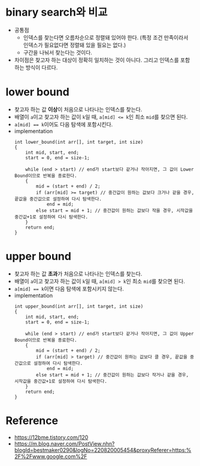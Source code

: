# binary search와 비교
- 공통점
    - 인덱스를 찾는다면 오름차순으로 정렬돼 있어야 한다. (특정 조건 만족이라서 인덱스가 필요없다면 정렬돼 있을 필요는 없다.)
    - 구간을 나눠서 찾는다는 것이다.
- 차이점은 찾고자 하는 대상이 정확히 일치하는 것이 아니다. 그리고 인덱스를 포함하는 방식이 다르다.

# lower bound
- 찾고자 하는 값 **이상**이 처음으로 나타나는 인덱스를 찾는다.
- 배열이 `a`이고 찾고자 하는 값이 `k`일 때, `a[mid] <= k`인 최소 `mid`를 찾으면 된다.
- `a[mid] == k`이어도 다음 탐색에 포함시킨다.
- implementation
    ```
    int lower_bound(int arr[], int target, int size)
    {
        int mid, start, end;
        start = 0, end = size-1;

        while (end > start) // end가 start보다 같거나 작아지면, 그 값이 Lower Bound이므로 반복을 종료한다.
        {
            mid = (start + end) / 2; 
            if (arr[mid] >= target) // 중간값이 원하는 값보다 크거나 같을 경우, 끝값을 중간값으로 설정하여 다시 탐색한다.
                end = mid;
            else start = mid + 1; // 중간값이 원하는 값보다 작을 경우, 시작값을 중간값+1로 설정하여 다시 탐색한다.
        }
        return end;
    }
    ```

# upper bound
- 찾고자 하는 값 **초과**가 처음으로 나타나는 인덱스를 찾는다.
- 배열이 `a`이고 찾고자 하는 값이 `k`일 때, `a[mid] > k`인 최소 `mid`를 찾으면 된다.
- `a[mid] == k`이면 다음 탐색에 포함시키지 않는다.
- implementation
    ```
    int upper_bound(int arr[], int target, int size)
    {
        int mid, start, end;
        start = 0, end = size-1;

        while (end > start) // end가 start보다 같거나 작아지면, 그 값이 Upper Bound이므로 반복을 종료한다.
        {
            mid = (start + end) / 2; 
            if (arr[mid] > target) // 중간값이 원하는 값보다 클 경우, 끝값을 중간값으로 설정하여 다시 탐색한다.
                end = mid;
            else start = mid + 1; // 중간값이 원하는 값보다 작거나 같을 경우, 시작값을 중간값+1로 설정하여 다시 탐색한다.
        }
        return end;
    }
    ```

# Reference
- https://12bme.tistory.com/120
- https://m.blog.naver.com/PostView.nhn?blogId=bestmaker0290&logNo=220820005454&proxyReferer=https:%2F%2Fwww.google.com%2F